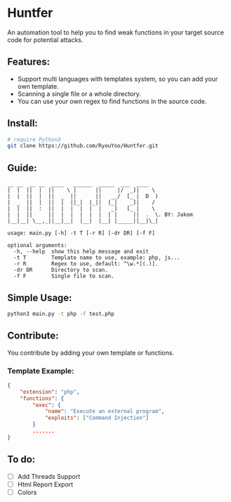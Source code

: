 # Huntfer

An automation tool to help you to find weak functions in your target source code for potential attacks.

## Features:

- Support multi languages with templates system, so you can add your own template.
- Scanning a single file or a whole directory.
- You can use your own regex to find functions in the source code.

## Install:

```bash
# require Python3
git clone https://github.com/RyouYoo/Huntfer.git
```

## Guide:

```
__ __  __ __  ____   ______  _____  ___  ____
|  |  ||  |  ||    \ |      ||     |/  _]|    \
|  |  ||  |  ||  _  ||      ||   __/  [_ |  D  )
|  _  ||  |  ||  |  ||_|  |_||  |_|    _]|    /
|  |  ||  :  ||  |  |  |  |  |   _]   [_ |    \
|  |  ||     ||  |  |  |  |  |  | |     ||  .  \. BY: Jakom
|__|__| \__,_||__|__|  |__|  |__| |_____||__|\_|

usage: main.py [-h] -t T [-r R] [-dr DR] [-f F]

optional arguments:
  -h, --help  show this help message and exit
  -t T        Template name to use, example: php, js...
  -r R        Regex to use, default: ^\w.*[(.)].
  -dr DR      Directory to scan.
  -f F        Single file to scan.
```

## Simple Usage:

```bash
python3 main.py -t php -f test.php
```

## Contribute:

You contribute by adding your own template or functions.

### Template Example:
```json
{
    "extension": "php",
    "functions": {
        "exec": {
            "name": "Execute an external program",
            "exploits": ["Command Injection"]
        }
        .......
}
```

## To do:

- [ ]  Add Threads Support
- [ ]  Html Report Export
- [ ]  Colors
